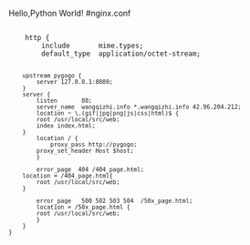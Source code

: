 Hello,Python World!
#nginx.conf


<code>
    http {
        include       mime.types;
        default_type  application/octet-stream;
    
    
        upstream pygogo {
            server 127.0.0.1:8080;
        }
        server {
            listen       80;
            server_name  wangqizhi.info *.wangqizhi.info 42.96.204.212;
            location ~ \.(gif|jpg|png|js|css|html)$ {
    		root /usr/local/src/web;
    		index index.html;
    	}
            location / {
                proxy_pass http://pygogo;
    	    proxy_set_header Host $host;
            }
    
            error_page	404	/404_page.html;
    	location = /404_page.html{
    		root /usr/local/src/web;
    	}
    
            error_page   500 502 503 504  /50x_page.html;
            location = /50x_page.html {
     		root /usr/local/src/web;
            }
        }
    }
</code>
